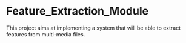 # Feature_Extraction_Module
This project aims at implementing a system that will be able to extract features from multi-media files.
